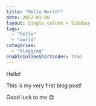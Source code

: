 ```yaml
---
title: "Hello World!"
date: 2022-01-08
layout: Single column + Sidebar
tags:
  - "hello"
  - "world"
categories:
  - "blogging"
enableInlineShortcodes: true 
---
```


Hello! 

This is my very first blog post! 

Good luck to me :blush:
